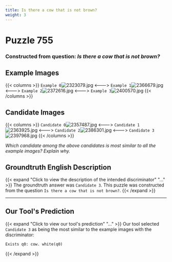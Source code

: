 ```yaml
---
title: Is there a cow that is not brown?
weight: 3
---
```


# Puzzle 755
### Constructed from question: _Is there a cow that is not brown?_


## Example Images
{{< columns >}}
`Example 0`![2323079.jpg](/gqa_images/2323079.jpg)
<--->
`Example 1`![2366679.jpg](/gqa_images/2366679.jpg)
<--->
`Example 2`![2372616.jpg](/gqa_images/2372616.jpg)
<--->
`Example 3`![2400570.jpg](/gqa_images/2400570.jpg)
{{< /columns >}}

## Candidate Images
{{< columns >}}
`Candidate 0`![2357487.jpg](/gqa_images/2357487.jpg)
<--->
`Candidate 1`![2363925.jpg](/gqa_images/2363925.jpg)
<--->
`Candidate 2`![2386301.jpg](/gqa_images/2386301.jpg)
<--->
`Candidate 3`![2397968.jpg](/gqa_images/2397968.jpg)
{{< /columns >}}

*Which candidate among the above candidates is most similar to all the example images? Explain why.*

## Groundtruth English Description

{{< expand "Click to view the description of the intended discriminator" "..." >}}
The groundtruth answer was `Candidate 3`. This puzzle was constructed from the question `Is there a cow that is not brown?`.
{{< /expand >}}

---

## Our Tool's Prediction

{{< expand "Click to view our tool's prediction" "..." >}}
Our tool selected `Candidate 3` as being the most similar to the example images with the discriminator:
```plaintext
Exists q0: cow. white(q0)
```
{{< /expand >}}

